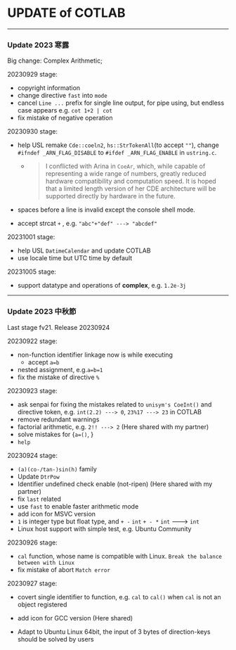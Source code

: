 # UPDATE of COTLAB





----



### Update 2023 寒露

Big change: Complex Arithmetic;

20230929 stage:

- copyright information
- change directive `fast` into `mode`
- cancel `Line ...` prefix for single line output, for pipe using, but endless case appears e.g. `cot 1+2 | cot`
- fix mistake of negative operation

20230930 stage:

- help USL remake `Cde::coeln2`, `hs::StrTokenAll`(to accept `""`), change `#ifndef _ARN_FLAG_DISABLE` to `#ifdef _ARN_FLAG_ENABLE` in `ustring.c`.

  - > I conflicted with Arina in `CoeAr`, which, while capable of representing a wide range of numbers, greatly reduced hardware compatibility and computation speed. It is hoped that a limited length version of her CDE architecture will be supported directly by hardware in the future.

- spaces before a line is invalid except the console shell mode.

- accept strcat `+` , e.g. `"abc"+"def" ---> "abcdef"`

20231001 stage:

- help USL `DatimeCalendar` and update COTLAB
- use locale time but UTC time by default

20231005 stage:

- support datatype and operations of **complex**, e.g. `1.2e-3j`

---



### Update 2023 中秋節

Last stage fv21. Release 20230924

20230922 stage:

- non-function identifier linkage now is while executing
  - accept `a=b`
- nested assignment, e.g.`a=b=1`
- fix the mistake of directive `%`

20230923 stage:

- ask senpai for fixing the mistakes related to `unisym's CoeInt()` and directive token, e.g. `int(2.2) ---> 0`, `23%17 ---> 23` in COTLAB
- remove redundant warnings
- factorial arithmetic, e.g. `2!! ---> 2` (Here shared with my partner)
- solve mistakes for {`a=()`,  }
- `help`

20230924 stage:

- `(a)(co-/tan-)sin(h)` family
- Update `DtrPow`
- Identifier undefined check enable (not-ripen) (Here shared with my partner)
- fix `last` related
- use `fast` to enable faster arithmetic mode
- add icon for MSVC version
- `1` is integer type but float type, and `+ -` `int` `+ - *` `int` ---> `int`
- Linux host support with simple test, e.g. Ubuntu Community

20230926 stage:

- `cal` function, whose name is compatible with Linux. `Break the balance between with Linux`
- fix mistake of abort `Match error`

20230927 stage:

- covert single identifier to function, e.g. `cal` to `cal()` when `cal` is not an object registered

- add icon for GCC version (Here shared)

- Adapt to Ubuntu Linux 64bit, the input of 3 bytes of direction-keys should be solved by users  
